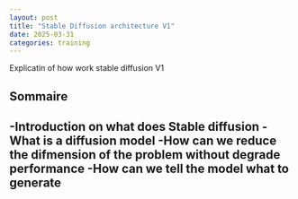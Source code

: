 ```yaml
---
layout: post
title: "Stable Diffusion architecture V1"
date: 2025-03-31
categories: training
---
```

Explicatin of how work stable diffusion V1



## Sommaire

-Introduction on what does Stable diffusion
-What is  a diffusion model
-How can we reduce the difmension of the problem without degrade performance
-How can we tell the model what to generate
-
